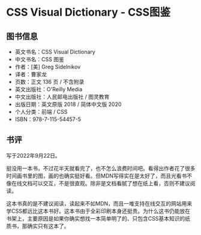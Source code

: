 # CSS Visual Dictionary - CSS图鉴

## 图书信息

- 英文书名：CSS Visual Dictionary
- 中文书名：CSS 图鉴
- 作者：[美] Greg Sidelnikov
- 译者：曹家龙
- 页数：正文 136 页 / 不含附录
- 英文出版社：O'Reilly Media
- 中文出版社：人民邮电出版社 / 图灵教育
- 出版日期：英文原版 2018 / 简体中文版 2020
- 个人分类：前端 / CSS
- ISBN：978-7-115-54457-5

## 书评

写于2022年9月22日。

挺没用一本书，不过花半天就看完了，也不怎么浪费时间吧。看得出作者花了很多时间画书里的图，画的也确实挺好看。但MDN写得实在是太好了，而且光看书不像在线文档可以交互，不是很直观。除非是文档看腻了想在纸上看，否则不建议阅读。

这本书真的是不建议阅读，读起来不如MDN，而且一堆支持在线交互的网站用来学CSS都远比这本书好。这本书由于全彩印刷本身还挺贵。为什么这书仍能放在书架上，主要原因是如果你确实想找一本简单明了的、只包含CSS基本知识的纸质书，那确实只有这本了。